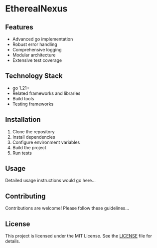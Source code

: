 # EtherealNexus



## Features

- Advanced go implementation
- Robust error handling
- Comprehensive logging
- Modular architecture
- Extensive test coverage

## Technology Stack

- go 1.21+
- Related frameworks and libraries
- Build tools
- Testing frameworks

## Installation

1. Clone the repository
2. Install dependencies
3. Configure environment variables
4. Build the project
5. Run tests

## Usage

Detailed usage instructions would go here...

## Contributing

Contributions are welcome! Please follow these guidelines...

## License

This project is licensed under the MIT License. See the [LICENSE](https://github.com/ezozu/EtherealNexus/blob/main/LICENSE) file for details.
